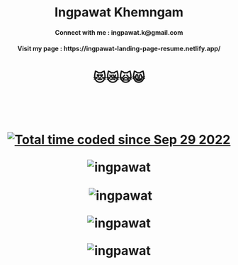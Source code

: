 <h1 align="center">Ingpawat Khemngam</h1>
<h4 align="center">Connect with me : ingpawat.k@gmail.com</h4>
<h4 align="center">Visit my page : https://ingpawat-landing-page-resume.netlify.app/</h4>
<h1 align="center">😻😿🙀😸</h1>
</br>




<p align="center">


</p></br>



<h1 align="center" font-size="40px'>☕</h1>



<p align="center">
                 <a href="https://wakatime.com/@019db2de-8494-4d62-a8c3-b9c3735977ba">
                                                                                     <img src="https://wakatime.com/badge/user/019db2de-8494-4d62-a8c3-b9c3735977ba.svg" alt="Total time coded since Sep 29 2022" /></a>

<p><img align="center"" src="https://github-readme-stats.vercel.app/api/top-langs?username=ingpawat&show_icons=true&locale=en&layout=compact" alt="ingpawat" /></p>

<p>&nbsp;<img align="center" src="https://github-readme-stats.vercel.app/api?username=ingpawat&show_icons=true&locale=en" alt="ingpawat" /></p>

<p><img align="center" src="https://github-readme-streak-stats.herokuapp.com/?user=ingpawat&" alt="ingpawat" /></p>
<p><img align="center" src="https://github-profile-summary-cards.vercel.app/api/cards/profile-details?username=ingpawat&theme=vue" alt="ingpawat" /></p>


</p>
